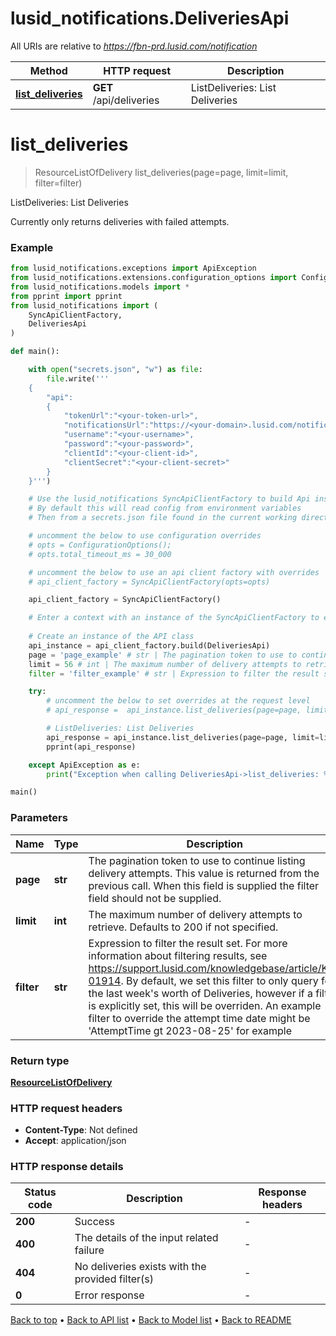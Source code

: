 # lusid_notifications.DeliveriesApi

All URIs are relative to *https://fbn-prd.lusid.com/notification*

Method | HTTP request | Description
------------- | ------------- | -------------
[**list_deliveries**](DeliveriesApi.md#list_deliveries) | **GET** /api/deliveries | ListDeliveries: List Deliveries


# **list_deliveries**
> ResourceListOfDelivery list_deliveries(page=page, limit=limit, filter=filter)

ListDeliveries: List Deliveries

Currently only returns deliveries with failed attempts.

### Example

```python
from lusid_notifications.exceptions import ApiException
from lusid_notifications.extensions.configuration_options import ConfigurationOptions
from lusid_notifications.models import *
from pprint import pprint
from lusid_notifications import (
    SyncApiClientFactory,
    DeliveriesApi
)

def main():

    with open("secrets.json", "w") as file:
        file.write('''
    {
        "api":
        {
            "tokenUrl":"<your-token-url>",
            "notificationsUrl":"https://<your-domain>.lusid.com/notification",
            "username":"<your-username>",
            "password":"<your-password>",
            "clientId":"<your-client-id>",
            "clientSecret":"<your-client-secret>"
        }
    }''')

    # Use the lusid_notifications SyncApiClientFactory to build Api instances with a configured api client
    # By default this will read config from environment variables
    # Then from a secrets.json file found in the current working directory

    # uncomment the below to use configuration overrides
    # opts = ConfigurationOptions();
    # opts.total_timeout_ms = 30_000

    # uncomment the below to use an api client factory with overrides
    # api_client_factory = SyncApiClientFactory(opts=opts)

    api_client_factory = SyncApiClientFactory()

    # Enter a context with an instance of the SyncApiClientFactory to ensure the connection pool is closed after use
    
    # Create an instance of the API class
    api_instance = api_client_factory.build(DeliveriesApi)
    page = 'page_example' # str | The pagination token to use to continue listing delivery attempts. This value is returned from the previous call. When this field is supplied the filter field should not be supplied. (optional)
    limit = 56 # int | The maximum number of delivery attempts to retrieve. Defaults to 200 if not specified. (optional)
    filter = 'filter_example' # str | Expression to filter the result set. For more information about filtering results, see https://support.lusid.com/knowledgebase/article/KA-01914.  By default, we set this filter to only query for the last week's worth of Deliveries, however if a filter is explicitly set, this will be overriden.  An example filter to override the attempt time date might be 'AttemptTime gt 2023-08-25' for example (optional)

    try:
        # uncomment the below to set overrides at the request level
        # api_response =  api_instance.list_deliveries(page=page, limit=limit, filter=filter, opts=opts)

        # ListDeliveries: List Deliveries
        api_response = api_instance.list_deliveries(page=page, limit=limit, filter=filter)
        pprint(api_response)

    except ApiException as e:
        print("Exception when calling DeliveriesApi->list_deliveries: %s\n" % e)

main()
```

### Parameters

Name | Type | Description  | Notes
------------- | ------------- | ------------- | -------------
 **page** | **str**| The pagination token to use to continue listing delivery attempts. This value is returned from the previous call. When this field is supplied the filter field should not be supplied. | [optional] 
 **limit** | **int**| The maximum number of delivery attempts to retrieve. Defaults to 200 if not specified. | [optional] 
 **filter** | **str**| Expression to filter the result set. For more information about filtering results, see https://support.lusid.com/knowledgebase/article/KA-01914.  By default, we set this filter to only query for the last week&#39;s worth of Deliveries, however if a filter is explicitly set, this will be overriden.  An example filter to override the attempt time date might be &#39;AttemptTime gt 2023-08-25&#39; for example | [optional] 

### Return type

[**ResourceListOfDelivery**](ResourceListOfDelivery.md)

### HTTP request headers

 - **Content-Type**: Not defined
 - **Accept**: application/json

### HTTP response details
| Status code | Description | Response headers |
|-------------|-------------|------------------|
**200** | Success |  -  |
**400** | The details of the input related failure |  -  |
**404** | No deliveries exists with the provided filter(s) |  -  |
**0** | Error response |  -  |

[Back to top](#) &#8226; [Back to API list](../README.md#documentation-for-api-endpoints) &#8226; [Back to Model list](../README.md#documentation-for-models) &#8226; [Back to README](../README.md)

